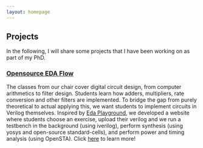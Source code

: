 ```yaml
---
layout: homepage
---
```


## Projects

In the following, I will share some projects that I have been working on as part of my PhD.

### [Opensource EDA Flow](./projects/website_flow.html)
The classes from our chair cover digital circuit design, from computer arithmetics to filter design. Students learn how adders, multipliers, rate conversion and other filters are implemented. To bridge the gap from purely theoretical to actual applying this, we want students to implement circuits in Verilog themselves. 
Inspired by [Eda Playground](https://edaplayground.com/), we developed a website where students choose an exercise, upload their verilog and we run a testbench in the background (using iverilog), perform synthesis (using yosys and open-source standard-cells), and perform power and timing analysis (using OpenSTA).
Click [here](./projects/website_flow.html) to learn more!
